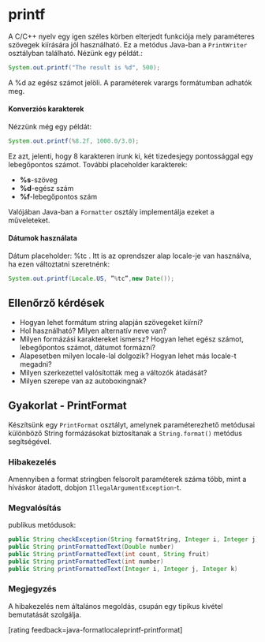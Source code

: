 # printf


A C/C++ nyelv egy igen széles körben elterjedt funkciója mely paraméteres szövegek kiírására jól használható. Ez a metódus Java-ban a `PrintWriter` osztályban található. Nézünk egy példát.:
```java
System.out.printf("The result is %d", 500);
```
A %d az egész számot jelöli. A paraméterek varargs formátumban adhatók meg. 


#### Konverziós karakterek
Nézzünk még egy példát:

```java
System.out.printf(%8.2f, 1000.0/3.0);
```
Ez azt, jelenti, hogy 8 karakteren írunk ki, két tizedesjegy pontossággal egy lebegőpontos számot. További placeholder karakterek: 

*	__%s__-szöveg
*	__%d__-egész szám
*	__%f__-lebegőpontos szám

Valójában Java-ban a `Formatter` osztály implementálja ezeket a műveleteket.


#### Dátumok használata

Dátum placeholder: %tc . Itt is az oprendszer alap locale-je van használva, ha ezen változtatni szeretnénk:

```java
System.out.printf(Locale.US, ”%tc”,new Date());
```


## Ellenőrző kérdések

* Hogyan lehet formátum string alapján szövegeket kiírni?
* Hol használható? Milyen alternatív neve van?
* Milyen formázási karaktereket ismersz? Hogyan lehet egész számot, lebegőpontos számot, dátumot formázni?
* Alapesetben milyen locale-lal dolgozik? Hogyan lehet más locale-t megadni?
* Milyen szerkezettel valósították meg a változók átadását?
* Milyen szerepe van az autoboxingnak?

## Gyakorlat - PrintFormat

Készítsünk egy `PrintFormat` osztályt, amelynek paraméterezhető metódusai különböző
String formázásokat biztosítanak a `String.format()` metódus segítségével.

### Hibakezelés

Amennyiben a format stringben felsorolt paraméterek száma több, mint a híváskor átadott, dobjon
`IllegalArgumentException`-t.

### Megvalósítás

publikus metódusok:
```java
public String checkException(String formatString, Integer i, Integer j)
public String printFormattedText(Double number)
public String printFormattedText(int count, String fruit)
public String printFormattedText(int number)
public String printFormattedText(Integer i, Integer j, Integer k)
```

### Megjegyzés

A hibakezelés nem általános megoldás, csupán egy tipikus kivétel bemutatását szolgálja.

[rating feedback=java-formatlocaleprintf-printformat]  
